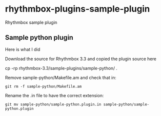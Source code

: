 # rhythmbox-plugins-sample-plugin
Rhythmbox sample plugin

## Sample python plugin

Here is what I did

Download the source for Rhythmbox 3.3 and copied the plugin source here

cp -rp rhythmbox-3.3/sample-plugins/sample-python/ .

Remove sample-python/Makefile.am and check that in:

    git rm -f sample-python/Makefile.am 

Rename the .in file to have the correct extension:

    git mv sample-python/sample-python.plugin.in sample-python/sample-python.plugin

